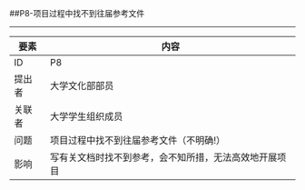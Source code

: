 ##P8-项目过程中找不到往届参考文件

---

| 要素 | 内容 |
| --- | --- |
| ID | P8 |
| 提出者 | 大学文化部部员 |
| 关联者 | 大学学生组织成员 |
| 问题 | 项目过程中找不到往届参考文件（不明确!） |
| 影响 | 写有关文档时找不到参考，会不知所措，无法高效地开展项目 |

